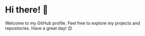 # Hi there! 👋

Welcome to my GitHub profile. Feel free to explore my projects and repositories. Have a great day! 😊
